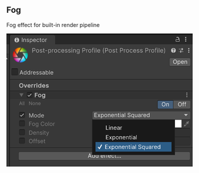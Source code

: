 ﻿## Fog

Fog effect for built-in render pipeline

![](https://raw.githubusercontent.com/oleghcp/UnityTools/master/_images/Fog.png)